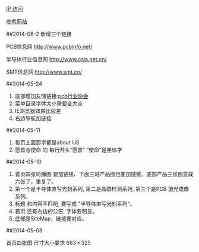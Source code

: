 [IP 访问](http://174.140.163.237/)

[参考网站](http://www.orbotech.com/)

##2014-06-2
新增三个链接

PCB信息网		http://www.pcbinfo.net/ 
半导体行业信息网	http://www.csia.net.cn/ 
SMT信息网 		http://www.smt.cn/


##2014-05-24
1. 底部增加友情链接:[pcb行业协会](http://www.cpca.org.cn/)
2. 菜单目录字体太小需要变大点
3. IE浏览器效果比较差
4. 右边导航加链接


##2014-05-11
1. 每页上面那字都是about US
2. 愿景与使命 的 每行开头“愿景” “使命”是黑体字


##2014-05-10
1. 首页四张轮播图 要加链接、下面三站产品图也要加链接。底部产品三张图变成六张了，重复了。
2. 第一个是半导体直写光刻系列, 第二是晶圆检测系列, 第三个是PCB 激光成像系列。
3. 标题 和内容不匹配, 要写成 "半导体直写光刻系列"。
4. 首页 还有右边的公告, 字体要明显。
5. 底部是SiteMap，链接要对应。






##2014-05-08

首页四张图 尺寸大小要求 663 × 325









